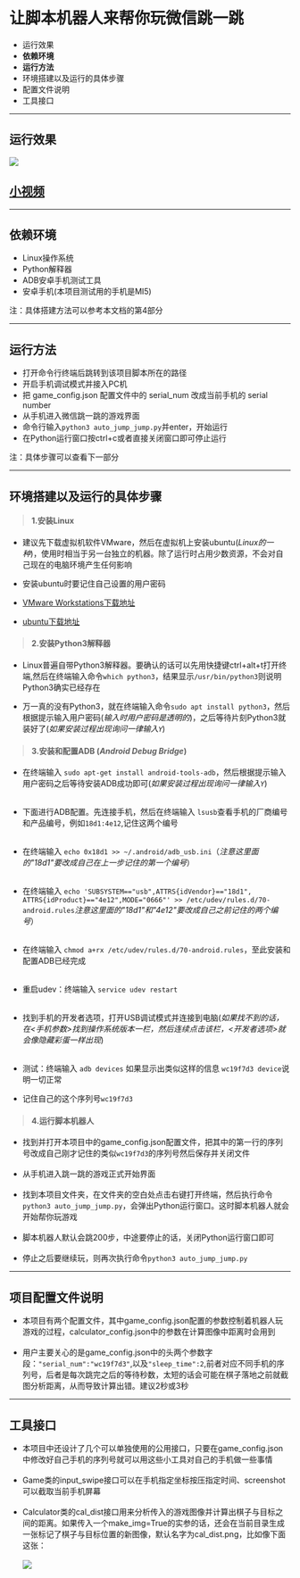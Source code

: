 # 让脚本机器人来帮你玩微信跳一跳

* 运行效果
* **依赖环境**
* **运行方法**
* 环境搭建以及运行的具体步骤
* 配置文件说明
* 工具接口
***
## 运行效果
![](./README_resources/player.jpg)

## [小视频](./README_resources/play.mp4)
***
## 依赖环境
* Linux操作系统
* Python解释器
* ADB安卓手机测试工具
* 安卓手机(本项目测试用的手机是MI5)

注：具体搭建方法可以参考本文档的第4部分
***
## 运行方法
* 打开命令行终端后跳转到该项目脚本所在的路径
* 开启手机调试模式并接入PC机
* 把 game_config.json 配置文件中的 serial_num 改成当前手机的 serial number
* 从手机进入微信跳一跳的游戏界面
* 命令行输入`python3 auto_jump_jump.py`并enter，开始运行
* 在Python运行窗口按ctrl+c或者直接关闭窗口即可停止运行

注：具体步骤可以查看下一部分
***
## 环境搭建以及运行的具体步骤
>#### 1.安装Linux
* 建议先下载虚拟机软件VMware，然后在虚拟机上安装ubuntu(*Linux的一种*)，使用时相当于另一台独立的机器。除了运行时占用少数资源，不会对自己现在的电脑环境产生任何影响
* 安装ubuntu时要记住自己设置的用户密码

* [VMware Workstations下载地址](https://my.vmware.com/web/vmware/details?downloadGroup=WKST-1411-WIN&productId=686&rPId=20814)
* [ubuntu下载地址](https://www.ubuntu.com/download/desktop)

>#### 2.安装Python3解释器
* Linux普遍自带Python3解释器。要确认的话可以先用快捷键ctrl+alt+t打开终端,然后在终端输入命令`which python3`，结果显示`/usr/bin/python3`则说明Python3确实已经存在

* 万一真的没有Python3，就在终端输入命令`sudo apt install python3`，然后根据提示输入用户密码(*输入时用户密码是透明的*)，之后等待片刻Python3就装好了(*如果安装过程出现询问一律输入`Y`*)

>#### 3.安装和配置ADB (*Android Debug Bridge*)
* 在终端输入 `sudo apt-get install android-tools-adb`，然后根据提示输入用户密码之后等待安装ADB成功即可(*如果安装过程出现询问一律输入`Y`*)<br><br>
* 下面进行ADB配置。先连接手机，然后在终端输入 `lsusb`查看手机的厂商编号和产品编号，例如`18d1:4e12`,记住这两个编号<br><br>
* 在终端输入 `echo 0x18d1 >> ~/.android/adb_usb.ini`（*注意这里面的"18d1"要改成自己在上一步记住的第一个编号*）<br><br>
* 在终端输入 `echo 'SUBSYSTEM=="usb",ATTRS{idVendor}=="18d1", ATTRS{idProduct}=="4e12",MODE="0666"' >> /etc/udev/rules.d/70-android.rules`*注意这里面的"18d1"和"4e12"要改成自己之前记住的两个编号*）<br><br>
* 在终端输入 `chmod a+rx /etc/udev/rules.d/70-android.rules`，至此安装和配置ADB已经完成<br><br>
* 重启udev：终端输入 `service udev restart`<br><br>
* 找到手机的开发者选项，打开USB调试模式并连接到电脑(*如果找不到的话，在<手机参数>找到操作系统版本一栏，然后连续点击该栏，<开发者选项>就会像隐藏彩蛋一样出现*)<br><br>
* 测试：终端输入 `adb devices` 如果显示出类似这样的信息 `wc19f7d3 device`说明一切正常

* 记住自己的这个序列号`wc19f7d3`

>#### 4.运行脚本机器人
* 找到并打开本项目中的game_config.json配置文件，把其中的第一行的序列号改成自己刚才记住的类似`wc19f7d3`的序列号然后保存并关闭文件<br><br>
* 从手机进入跳一跳的游戏正式开始界面<br><br>
* 找到本项目文件夹，在文件夹的空白处点击右键打开终端，然后执行命令`python3 auto_jump_jump.py`，会弹出Python运行窗口。这时脚本机器人就会开始帮你玩游戏<br><br>
* 脚本机器人默认会跳200步，中途要停止的话，关闭Python运行窗口即可<br><br>
* 停止之后要继续玩，则再次执行命令`python3 auto_jump_jump.py`

***
## 项目配置文件说明
* 本项目有两个配置文件，其中game_config.json配置的参数控制着机器人玩游戏的过程，calculator_config.json中的参数在计算图像中距离时会用到<br><br>
* 用户主要关心的是game_config.json中的头两个参数字段：`"serial_num":"wc19f7d3"`,以及`"sleep_time":2`,前者对应不同手机的序列号，后者是每次跳完之后的等待秒数，太短的话会可能在棋子落地之前就截图分析距离，从而导致计算出错。建议2秒或3秒
***
## 工具接口
* 本项目中还设计了几个可以单独使用的公用接口，只要在game_config.json中修改好自己手机的序列号就可以用这些小工具对自己的手机做一些事情<br><br>
* Game类的input_swipe接口可以在手机指定坐标按压指定时间、screenshot可以截取当前手机屏幕<br><br>
* Calculator类的cal_dist接口用来分析传入的游戏图像并计算出棋子与目标之间的距离。如果传入一个make_img=True的实参的话，还会在当前目录生成一张标记了棋子与目标位置的新图像，默认名字为cal_dist.png，比如像下面这张：<br><br>
![](./README_resources/cal_dist.png)
